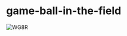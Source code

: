 # game-ball-in-the-field
![WG8R](https://user-images.githubusercontent.com/32617088/224835842-64812acc-a6d6-4ec2-90a6-5d8979c264a0.gif)
